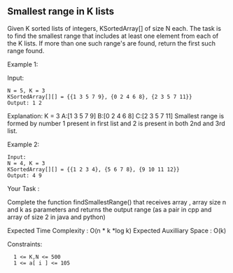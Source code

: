 ## Smallest range in K lists

Given K sorted lists of integers, KSortedArray[] of size N each. The task is to find the smallest range that includes at least one element from each of the K lists. If more than one such range's are found, return the first such range found.

Example 1:

Input:

    N = 5, K = 3
    KSortedArray[][] = {{1 3 5 7 9}, {0 2 4 6 8}, {2 3 5 7 11}}                  
    Output: 1 2

Explanation: K = 3
A:[1 3 5 7 9]
B:[0 2 4 6 8]
C:[2 3 5 7 11]
Smallest range is formed by number 1
present in first list and 2 is present
in both 2nd and 3rd list.

Example 2:

    Input:
    N = 4, K = 3
    KSortedArray[][] = {{1 2 3 4}, {5 6 7 8}, {9 10 11 12}}              
    Output: 4 9

Your Task :

Complete the function findSmallestRange() that receives array , array size n and k as parameters and returns the output range (as a pair in cpp and array of size 2 in java and python)

Expected Time Complexity : O(n * k *log k)
Expected Auxilliary Space  : O(k)

Constraints:

      1 <= K,N <= 500
      1 <= a[ i ] <= 105
